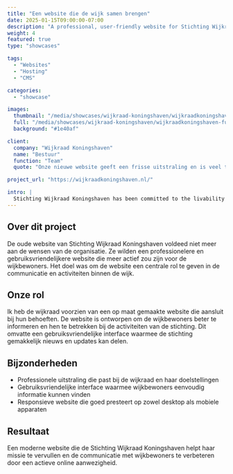 ```yaml
---
title: "Een website die de wijk samen brengen"
date: 2025-01-15T09:00:00-07:00
description: "A professional, user-friendly website for Stichting Wijkraad Koningshaven to improve and make their online presence more active for local residents."
weight: 4
featured: true
type: "showcases"

tags:
  - "Websites"
  - "Hosting"
  - "CMS"

categories:
  - "showcase"

images:
  thumbnail: "/media/showcases/wijkraad-koningshaven/wijkraadkoningshaven-thumb.webp"
  full: "/media/showcases/wijkraad-koningshaven/wijkraadkoningshaven-full.png"
  background: "#1e40af"

client:
  company: "Wijkraad Koningshaven"
  name: "Bestuur"
  function: "Team"
  quote: "Onze nieuwe website geeft een frisse uitstraling en is veel toegankelijker voor de wijkbewoners. We zijn erg tevreden over het resultaat!"

project_url: "https://wijkraadkoningshaven.nl/"

intro: |
  Stichting Wijkraad Koningshaven has been committed to the livability of the Tilburg neighborhoods Broekhoven 1, Fatima, and Hoogvenne since 1995. From the neighborhood center on Kruisvaardersstraat, they support activities and initiatives for and by the neighborhood.
---
```


## Over dit project  
De oude website van Stichting Wijkraad Koningshaven voldeed niet meer aan de wensen van de organisatie. Ze wilden een professionelere en gebruiksvriendelijkere website die meer actief zou zijn voor de wijkbewoners. Het doel was om de website een centrale rol te geven in de communicatie en activiteiten binnen de wijk.

## Onze rol  
Ik heb de wijkraad voorzien van een op maat gemaakte website die aansluit bij hun behoeften. De website is ontworpen om de wijkbewoners beter te informeren en hen te betrekken bij de activiteiten van de stichting. Dit omvatte een gebruiksvriendelijke interface waarmee de stichting gemakkelijk nieuws en updates kan delen.

## Bijzonderheden  
* Professionele uitstraling die past bij de wijkraad en haar doelstellingen  
* Gebruiksvriendelijke interface waarmee wijkbewoners eenvoudig informatie kunnen vinden  
* Responsieve website die goed presteert op zowel desktop als mobiele apparaten

## Resultaat  
Een moderne website die de Stichting Wijkraad Koningshaven helpt haar missie te vervullen en de communicatie met wijkbewoners te verbeteren door een actieve online aanwezigheid.
